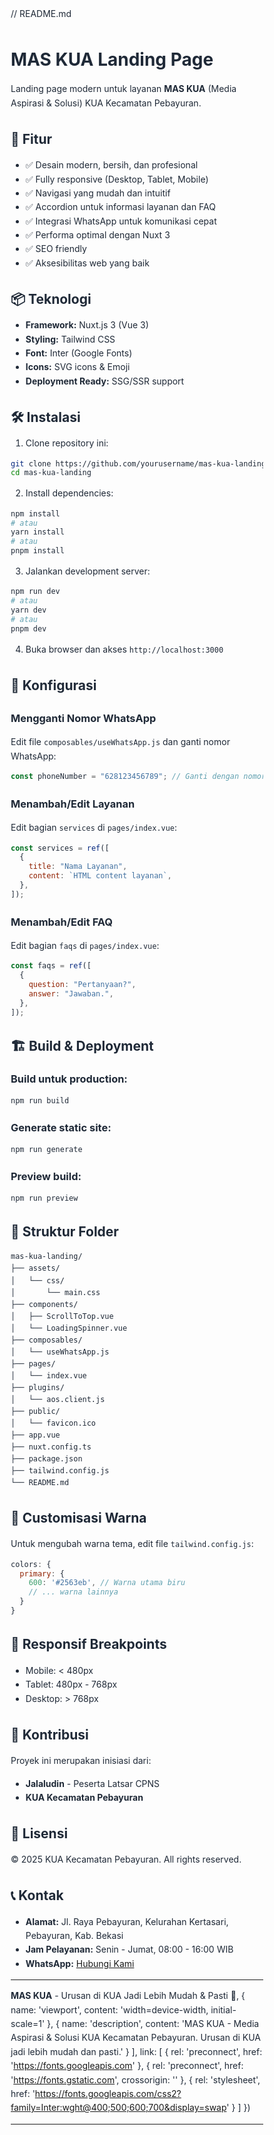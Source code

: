// README.md

# MAS KUA Landing Page

Landing page modern untuk layanan **MAS KUA** (Media Aspirasi & Solusi) KUA Kecamatan Pebayuran.

## 🚀 Fitur

- ✅ Desain modern, bersih, dan profesional
- ✅ Fully responsive (Desktop, Tablet, Mobile)
- ✅ Navigasi yang mudah dan intuitif
- ✅ Accordion untuk informasi layanan dan FAQ
- ✅ Integrasi WhatsApp untuk komunikasi cepat
- ✅ Performa optimal dengan Nuxt 3
- ✅ SEO friendly
- ✅ Aksesibilitas web yang baik

## 📦 Teknologi

- **Framework:** Nuxt.js 3 (Vue 3)
- **Styling:** Tailwind CSS
- **Font:** Inter (Google Fonts)
- **Icons:** SVG icons & Emoji
- **Deployment Ready:** SSG/SSR support

## 🛠️ Instalasi

1. Clone repository ini:

```bash
git clone https://github.com/yourusername/mas-kua-landing.git
cd mas-kua-landing
```

2. Install dependencies:

```bash
npm install
# atau
yarn install
# atau
pnpm install
```

3. Jalankan development server:

```bash
npm run dev
# atau
yarn dev
# atau
pnpm dev
```

4. Buka browser dan akses `http://localhost:3000`

## 📝 Konfigurasi

### Mengganti Nomor WhatsApp

Edit file `composables/useWhatsApp.js` dan ganti nomor WhatsApp:

```javascript
const phoneNumber = "628123456789"; // Ganti dengan nomor WhatsApp KUA
```

### Menambah/Edit Layanan

Edit bagian `services` di `pages/index.vue`:

```javascript
const services = ref([
  {
    title: "Nama Layanan",
    content: `HTML content layanan`,
  },
]);
```

### Menambah/Edit FAQ

Edit bagian `faqs` di `pages/index.vue`:

```javascript
const faqs = ref([
  {
    question: "Pertanyaan?",
    answer: "Jawaban.",
  },
]);
```

## 🏗️ Build & Deployment

### Build untuk production:

```bash
npm run build
```

### Generate static site:

```bash
npm run generate
```

### Preview build:

```bash
npm run preview
```

## 📂 Struktur Folder

```
mas-kua-landing/
├── assets/
│   └── css/
│       └── main.css
├── components/
│   ├── ScrollToTop.vue
│   └── LoadingSpinner.vue
├── composables/
│   └── useWhatsApp.js
├── pages/
│   └── index.vue
├── plugins/
│   └── aos.client.js
├── public/
│   └── favicon.ico
├── app.vue
├── nuxt.config.ts
├── package.json
├── tailwind.config.js
└── README.md
```

## 🎨 Customisasi Warna

Untuk mengubah warna tema, edit file `tailwind.config.js`:

```javascript
colors: {
  primary: {
    600: '#2563eb', // Warna utama biru
    // ... warna lainnya
  }
}
```

## 📱 Responsif Breakpoints

- Mobile: < 480px
- Tablet: 480px - 768px
- Desktop: > 768px

## 🤝 Kontribusi

Proyek ini merupakan inisiasi dari:

- **Jalaludin** - Peserta Latsar CPNS
- **KUA Kecamatan Pebayuran**

## 📄 Lisensi

© 2025 KUA Kecamatan Pebayuran. All rights reserved.

## 📞 Kontak

- **Alamat:** Jl. Raya Pebayuran, Kelurahan Kertasari, Pebayuran, Kab. Bekasi
- **Jam Pelayanan:** Senin - Jumat, 08:00 - 16:00 WIB
- **WhatsApp:** [Hubungi Kami](https://wa.me/628123456789)

---

**MAS KUA** - Urusan di KUA Jadi Lebih Mudah & Pasti 🚀,
{ name: 'viewport', content: 'width=device-width, initial-scale=1' },
{ name: 'description', content: 'MAS KUA - Media Aspirasi & Solusi KUA Kecamatan Pebayuran. Urusan di KUA jadi lebih mudah dan pasti.' }
],
link: [
{ rel: 'preconnect', href: 'https://fonts.googleapis.com' },
{ rel: 'preconnect', href: 'https://fonts.gstatic.com', crossorigin: '' },
{ rel: 'stylesheet', href: 'https://fonts.googleapis.com/css2?family=Inter:wght@400;500;600;700&display=swap' }
]
})
</script>

<style>
* {
  margin: 0;
  padding: 0;
  box-sizing: border-box;
}

body {
  font-family: 'Inter', sans-serif;
  color: #1f2937;
  line-height: 1.6;
}
</style>

---
